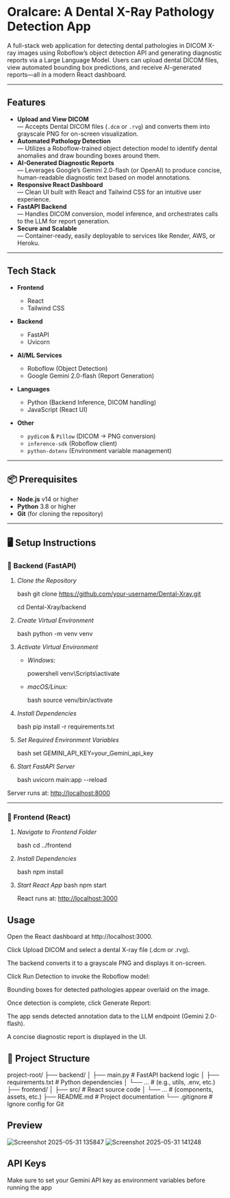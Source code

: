 # Oralcare: A Dental X-Ray Pathology Detection App

A full-stack web application for detecting dental pathologies in DICOM X-ray images using Roboflow’s object detection API and generating diagnostic reports via a Large Language Model. Users can upload dental DICOM files, view automated bounding box predictions, and receive AI-generated reports—all in a modern React dashboard.

---

## Features

- **Upload and View DICOM**  
  — Accepts Dental DICOM files (`.dcm` or `.rvg`) and converts them into grayscale PNG for on-screen visualization.  
- **Automated Pathology Detection**  
  — Utilizes a Roboflow-trained object detection model to identify dental anomalies and draw bounding boxes around them.  
- **AI-Generated Diagnostic Reports**  
  — Leverages Google’s Gemini 2.0-flash (or OpenAI) to produce concise, human-readable diagnostic text based on model annotations.  
- **Responsive React Dashboard**  
  — Clean UI built with React and Tailwind CSS for an intuitive user experience.  
- **FastAPI Backend**  
  — Handles DICOM conversion, model inference, and orchestrates calls to the LLM for report generation.  
- **Secure and Scalable**  
  — Container-ready, easily deployable to services like Render, AWS, or Heroku.

---

## Tech Stack

- **Frontend**  
  - React  
  - Tailwind CSS  

- **Backend**  
  - FastAPI  
  - Uvicorn  

- **AI/ML Services**  
  - Roboflow (Object Detection)  
  - Google Gemini 2.0-flash (Report Generation)  

- **Languages**  
  - Python (Backend Inference, DICOM handling)  
  - JavaScript (React UI)  

- **Other**  
  - `pydicom` & `Pillow` (DICOM → PNG conversion)  
  - `inference-sdk` (Roboflow client)  
  - `python-dotenv` (Environment variable management)  

---

## 📦 Prerequisites

- **Node.js** v14 or higher  
- **Python** 3.8 or higher  
- **Git** (for cloning the repository)  

---
## 🖥 Setup Instructions

### 🔧 Backend (FastAPI)

1. *Clone the Repository*

   bash
   git clone https://github.com/your-username/Dental-Xray.git
   
   cd Dental-Xray/backend
   

3. *Create Virtual Environment*

   bash
   python -m venv venv
   

4. *Activate Virtual Environment*

   * *Windows:*
     
     powershell
     venv\Scripts\activate
   * *macOS/Linux:*
     
     bash
     source venv/bin/activate
     

5. *Install Dependencies*

   bash
   pip install -r requirements.txt
   

6. *Set Required Environment Variables*

   bash
   set GEMINI_API_KEY=your_Gemini_api_key
   

7. *Start FastAPI Server*

   bash
   uvicorn main:app --reload

  Server runs at: [http://localhost:8000](http://localhost:8000)

---

### 🎨 Frontend (React)

1. *Navigate to Frontend Folder*

   bash
   cd ../frontend
   

2. *Install Dependencies*

   bash
   npm install
   

3. *Start React App*
    bash
   npm start
   

   React runs at: [http://localhost:3000](http://localhost:3000)

## Usage
Open the React dashboard at http://localhost:3000.

Click Upload DICOM and select a dental X-ray file (.dcm or .rvg).

The backend converts it to a grayscale PNG and displays it on-screen.

Click Run Detection to invoke the Roboflow model:

Bounding boxes for detected pathologies appear overlaid on the image.

Once detection is complete, click Generate Report:

The app sends detected annotation data to the LLM endpoint (Gemini 2.0-flash).

A concise diagnostic report is displayed in the UI.

## 📁 Project Structure

project-root/
├── backend/
│   ├── main.py               # FastAPI backend logic
│   ├── requirements.txt      # Python dependencies
│   └── ...                   # (e.g., utils, .env, etc.)
├── frontend/
│   ├── src/                  # React source code
│   └── ...                   # (components, assets, etc.)
├── README.md                 # Project documentation
└── .gitignore                # Ignore config for Git


## Preview
![Screenshot 2025-05-31 135847](https://github.com/user-attachments/assets/5b3e4cca-55ec-4ce4-b379-5db89ce2c907)
![Screenshot 2025-05-31 141248](https://github.com/user-attachments/assets/067901a9-6bcc-4129-961e-5f1aa5023dcf)

## API Keys
Make sure to set your Gemini API key as environment variables before running the app
